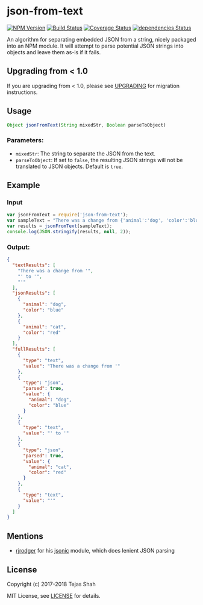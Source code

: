 # json-from-text

[![NPM Version](https://img.shields.io/npm/v/json-from-text.svg)](https://www.npmjs.com/package/json-from-text)
[![Build Status](https://travis-ci.org/tejashah88/json-from-text.svg?branch=master)](https://travis-ci.org/tejashah88/json-from-text)
[![Coverage Status](https://coveralls.io/repos/github/tejashah88/json-from-text/badge.svg)](https://coveralls.io/github/tejashah88/json-from-text)
[![dependencies Status](https://david-dm.org/tejashah88/json-from-text/status.svg)](https://david-dm.org/tejashah88/json-from-text)

An algorithm for separating embedded JSON from a string, nicely packaged into an NPM module. It will attempt to parse potential JSON strings into objects and leave them as-is if it fails.

## Upgrading from < 1.0
If you are upgrading from < 1.0, please see [UPGRADING](UPGRADING.md) for migration instructions.

## Usage
```javascript
Object jsonFromText(String mixedStr, Boolean parseToObject)
```

### Parameters:
* `mixedStr`: The string to separate the JSON from the text.
* `parseToObject`: If set to `false`, the resulting JSON strings will not be translated to JSON objects. Default is `true`.

## Example
### Input
```javascript
var jsonFromText = require('json-from-text');
var sampleText = "There was a change from {'animal':'dog', 'color':'blue'} to {'animal':'cat', 'color':'red'}'";
var results = jsonFromText(sampleText);
console.log(JSON.stringify(results, null, 2));
```

### Output:
```json
{
  "textResults": [
    "There was a change from '",
    "' to '",
    "'"
  ],
  "jsonResults": [
    {
      "animal": "dog",
      "color": "blue"
    },
    {
      "animal": "cat",
      "color": "red"
    }
  ],
  "fullResults": [
    {
      "type": "text",
      "value": "There was a change from '"
    },
    {
      "type": "json",
      "parsed": true,
      "value": {
        "animal": "dog",
        "color": "blue"
      }
    },
    {
      "type": "text",
      "value": "' to '"
    },
    {
      "type": "json",
      "parsed": true,
      "value": {
        "animal": "cat",
        "color": "red"
      }
    },
    {
      "type": "text",
      "value": "'"
    }
  ]
}
```

## Mentions
* [rjrodger](https://github.com/rjrodger) for his [jsonic](https://github.com/rjrodger/jsonic) module, which does lenient JSON parsing

## License
Copyright (c) 2017-2018 Tejas Shah

MIT License, see [LICENSE](LICENSE.md) for details.